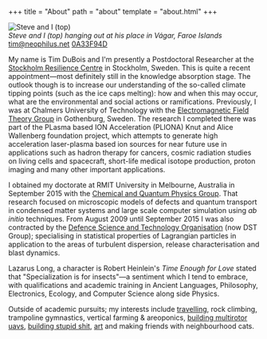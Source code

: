 +++
title = "About"
path = "about"
template = "about.html"
+++

<div class="bio">
<img src="/images/steveandi.jpg" title="Steve and I (top)" />
<div class="caption"><i>Steve and I (top) hanging out at his place in Vágar, Faroe Islands</i>
<a href="mailto:&#116;&#105;&#109;&#064;&#110;&#101;&#111;&#112;&#104;&#105;&#108;&#117;&#115;&#046;&#110;&#101;&#116;">&#116;&#105;&#109;&#064;&#110;&#101;&#111;&#112;&#104;&#105;&#108;&#117;&#115;&#046;&#110;&#101;&#116;</a>
    <a href="https://keybase.io/libbum/key.asc">0A33F94D</a></div>
</div>

My name is Tim DuBois and I'm presently a Postdoctoral Researcher at the [Stockholm Resilience Centre](http://www.stockholmresilience.org/) in Stockholm, Sweden. This is quite a recent appointment&mdash;most definitely still in the knowledge absorption stage. The outlook though is to increase our understanding of the so-called climate tipping points (such as the ice caps melting): how and when this may occur, what are the environmental and social actions or ramifications. Previously, I was at Chalmers University of Technology with the [Electromagnetic Field Theory Group](http://ft.nephy.chalmers.se) in Gothenburg, Sweden. The research I completed there was part of the PLasma based ION Acceleration (PLIONA) Knut and Alice Wallenberg foundation project, which attempts to generate high acceleration laser-plasma based ion sources for near future use in applications such as hadron therapy for cancers, cosmic radiation studies on living cells and spacecraft, short-life medical isotope production, proton imaging and many other important applications.

I obtained my doctorate at RMIT University in Melbourne, Australia in September 2015 with the [Chemical and Quantum Physics Group](http://tcqp.science). That research focused on microscopic models of defects and quantum transport in condensed matter systems and large scale computer simulation using *ab initio* techniques. From August 2009 until September 2015 I was also contracted by the [Defence Science and Technology Organisation](http://www.dsto.defence.gov.au/) (now DST Group); specialising in statistical properties of Lagrangian particles in application to the areas of turbulent dispersion, release characterisation and blast dynamics.

Lazarus Long, a character is Robert Heinlein's *Time Enough for Love* stated that "Specialization is for insects"&mdash;a sentiment which I tend to embrace, with qualifications and academic training in Ancient Languages, Philosophy, Electronics, Ecology, and Computer Science along side Physics.

Outside of academic pursuits; my interests include [travelling](https://odyssey.neophilus.net), rock climbing, trampoline gymnastics, vertical farming & areoponics, [building multirotor uavs](https://phoenix.exactlyinfinite.com/), [building stupid shit](https://cqplabs.neophilus.net/), [art](https://whispers.neophilus.net/) and making friends with neighbourhood cats.


